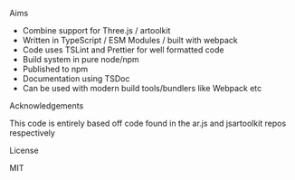 Aims

  - Combine support for Three.js / artoolkit
  - Written in TypeScript / ESM Modules / built with webpack
  - Code uses TSLint and Prettier for well formatted code
  - Build system in pure node/npm
  - Published to npm
  - Documentation using TSDoc
  - Can be used with modern build tools/bundlers like Webpack etc

Acknowledgements

This code is entirely based off code found in the ar.js and jsartoolkit repos respectively

License

MIT
